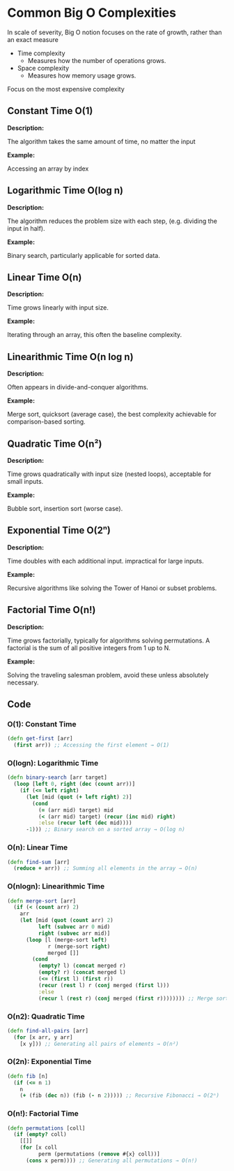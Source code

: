 # Common Big O Complexities

In scale of severity, Big O notion focuses on the rate of growth, rather than an exact measure

- Time complexity
  - Measures how the number of operations grows.
- Space complexity
  - Measures how memory usage grows.

Focus on the most expensive complexity 

## Constant Time O(1)

**Description:**

The algorithm takes the same amount of time, no matter the input

**Example:**

Accessing an array by index

## Logarithmic Time O(log n)

**Description:**

The algorithm reduces the problem size with each step, (e.g. dividing the input in half).

**Example:**

Binary search, particularly applicable for sorted data.

## Linear Time O(n)

**Description:**

Time grows linearly with input size.

**Example:**

Iterating through an array, this often the baseline complexity.

## Linearithmic Time O(n log n)

**Description:**

Often appears in divide-and-conquer algorithms.

**Example:**

Merge sort, quicksort (average case), the best complexity achievable for comparison-based sorting.

## Quadratic Time O(n²)

**Description:**

Time grows quadratically with input size (nested loops), acceptable for small inputs.

**Example:**

Bubble sort, insertion sort (worse case).

## Exponential Time O(2ⁿ)

**Description:**

Time doubles with each additional input. impractical for large inputs.

**Example:**

Recursive algorithms like solving the Tower of Hanoi or subset problems.

## Factorial Time O(n!)

**Description:**

Time grows factorially, typically for algorithms solving permutations.
A factorial is the sum of all positive integers from 1 up to N.

**Example:**

Solving the traveling salesman problem, avoid these unless absolutely necessary.

## Code

### O(1): Constant Time

```clojure
(defn get-first [arr]
  (first arr)) ;; Accessing the first element → O(1)
```

### O(logn): Logarithmic Time

```clojure
(defn binary-search [arr target]
  (loop [left 0, right (dec (count arr))]
    (if (<= left right)
      (let [mid (quot (+ left right) 2)]
        (cond
          (= (arr mid) target) mid
          (< (arr mid) target) (recur (inc mid) right)
          :else (recur left (dec mid))))
      -1))) ;; Binary search on a sorted array → O(log n)
```

### O(n): Linear Time

```clojure
(defn find-sum [arr]
  (reduce + arr)) ;; Summing all elements in the array → O(n)
```

### O(nlogn): Linearithmic Time

```clojure
(defn merge-sort [arr]
  (if (< (count arr) 2)
    arr
    (let [mid (quot (count arr) 2)
          left (subvec arr 0 mid)
          right (subvec arr mid)]
      (loop [l (merge-sort left)
             r (merge-sort right)
             merged []]
        (cond
          (empty? l) (concat merged r)
          (empty? r) (concat merged l)
          (<= (first l) (first r))
          (recur (rest l) r (conj merged (first l)))
          :else
          (recur l (rest r) (conj merged (first r)))))))) ;; Merge sort → O(n log n)
```

### O(n2): Quadratic Time

```clojure
(defn find-all-pairs [arr]
  (for [x arr, y arr]
    [x y])) ;; Generating all pairs of elements → O(n²)

```

### O(2n): Exponential Time

```clojure
(defn fib [n]
  (if (<= n 1)
    n
    (+ (fib (dec n)) (fib (- n 2))))) ;; Recursive Fibonacci → O(2ⁿ)
```

### O(n!): Factorial Time

```clojure
(defn permutations [coll]
  (if (empty? coll)
    [[]]
    (for [x coll
          perm (permutations (remove #{x} coll))]
      (cons x perm)))) ;; Generating all permutations → O(n!)
```

